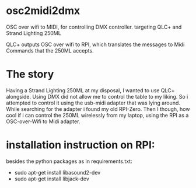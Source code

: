 # osc2midi2dmx
OSC over wifi to MIDI, for controlling DMX controller. targeting QLC+  and Strand Lighting 250ML

QLC+ outputs OSC over wifi to RPI, which translates the messages to Midi Commands that the 250ML accepts.

# The story
Having a Strand Lighting 250ML at my disposal, I wanted to use QLC+ alongside. Using DMX did not allow me to control the table to my liking. So i attempted to control it using the usb-midi adapter that was lying around. While searching for the adapter i found my old RPI-Zero. Then I though, how cool if i can control the 250ML wirelessly from my laptop, using the RPI as a OSC-over-Wifi to Midi adapter. 

# installation instruction on RPI:

besides the python packages as in requirements.txt: 
- sudo apt-get install libasound2-dev 
- sudo apt-get install libjack-dev 
